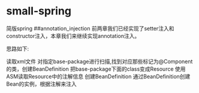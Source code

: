 # small-spring
简版spring
##annotation_injection
前两章我们已经实现了setter注入和constructor注入，本章我们来继续实现annotation注入。

思路如下:

读取xml文件
对指定base-package进行扫描,找到对应那些标记为@Component的类，创建BeanDefinition
把base-package下面的class变成Resource
使用ASM读取Resource中的注解信息
创建BeanDefinition
通过BeanDefinition创建Bean的实例，根据注解来注入